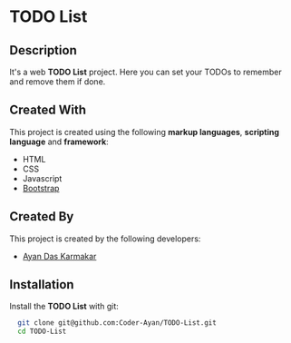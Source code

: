 # TODO List

## Description

It&#39;s a web **TODO List** project. Here you can set your TODOs to remember and remove them if done.


## Created With

This project is created using the following **markup languages**, **scripting language** and **framework**:

- HTML
- CSS
- Javascript
- [Bootstrap](https://www.getbootstrap.com/)

## Created By

This project is created by the following developers:

- [Ayan Das Karmakar](https://github.com/Coder-Ayan)

## Installation

Install the **TODO List** with git:

```bash
  git clone git@github.com:Coder-Ayan/TODO-List.git
  cd TODO-List
```